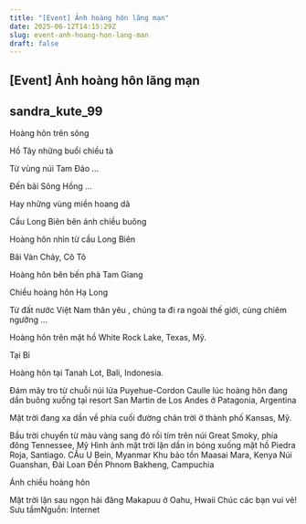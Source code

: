 ```yaml
---
title: "[Event] Ảnh hoàng hôn lãng mạn"
date: 2025-06-12T14:15:29Z
slug: event-anh-hoang-hon-lang-man
draft: false
---
```


## [Event] Ảnh hoàng hôn lãng mạn

## sandra_kute_99

Hoàng hôn trên sông
 

Hồ Tây những buổi chiều tà
 

Từ vùng núi Tam Đảo ...
 

Đến bãi Sông Hồng ...
 

Hay những vùng miền hoang dã
 

Cầu Long Biên bên ánh chiều buông
 

Hoàng hôn nhìn từ cầu Long Biên
 

 

Bãi Vàn Chảy, Cô Tô
 

 

Hoàng hôn bên bến phà Tam Giang
 

Chiều hoàng hôn Hạ Long
 
Từ đất nước Việt Nam thân yêu , chúng ta đi ra ngoài thế giới, cùng chiêm ngưỡng ...

Hoàng hôn trên mặt hồ White Rock Lake, Texas, Mỹ. 
 

Tại Bỉ
 

Hoàng hôn tại Tanah Lot, Bali, Indonesia.
 
 

Đám mây tro từ chuỗi núi lửa Puyehue-Cordon Caulle lúc hoàng hôn đang dần buông xuống tại resort San Martin de Los Andes ở Patagonia, Argentina 
 
 
 
 
Mặt trời đang xa dần về phía cuối đường chân trời ở thành phố Kansas, Mỹ.  
 
Bầu trời chuyển từ màu vàng sang đỏ rồi tím trên núi Great Smoky, phía đông Tennessee, Mỹ 
Hình ảnh mặt trời lặn dần in bóng xuống mặt hồ Piedra Roja, Santiago. 
CẦu U Bein, Myanmar 
Khu bảo tồn Maasai Mara, Kenya 
Núi Guanshan, Đài Loan 
Đền Phnom Bakheng, Campuchia 

Ánh chiều hoàng hôn
 

 Mặt trời lặn sau ngọn hải đăng Makapuu ở Oahu, Hwaii 
Chúc các bạn vui vẻ!
Sưu tầmNguồn: Internet